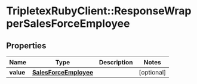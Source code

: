 # TripletexRubyClient::ResponseWrapperSalesForceEmployee

## Properties
Name | Type | Description | Notes
------------ | ------------- | ------------- | -------------
**value** | [**SalesForceEmployee**](SalesForceEmployee.md) |  | [optional] 


